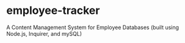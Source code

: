 # employee-tracker
A Content Management System for Employee Databases (built using Node.js, Inquirer, and mySQL)
